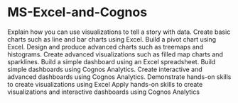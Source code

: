 # MS-Excel-and-Cognos

Explain how you can use visualizations to tell a story with data.
Create basic charts such as line and bar charts using Excel.
Build a pivot chart using Excel.
Design and produce advanced charts such as treemaps and histograms.
Create advanced visualizations such as filled map charts and sparklines.
Build a simple dashboard using an Excel spreadsheet.
Build simple dashboards using Cognos Analytics.
Create interactive and advanced dashboards using Cognos Analytics.
Demonstrate hands-on skills to create visualizations using Excel
Apply hands-on skills to create visualizations and interactive dashboards using Cognos Analytics
